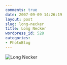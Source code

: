 ```yaml
---
comments: true
date: 2007-09-09 14:26:19
layout: post
slug: long-necker
title: Long Necker
wordpress_id: 528
categories:
- PhotoBlog
---
```


![Long Necker](http://ryanfitzer.com/main/wp-content/uploads/2007/09/palmtrunk.jpg)
